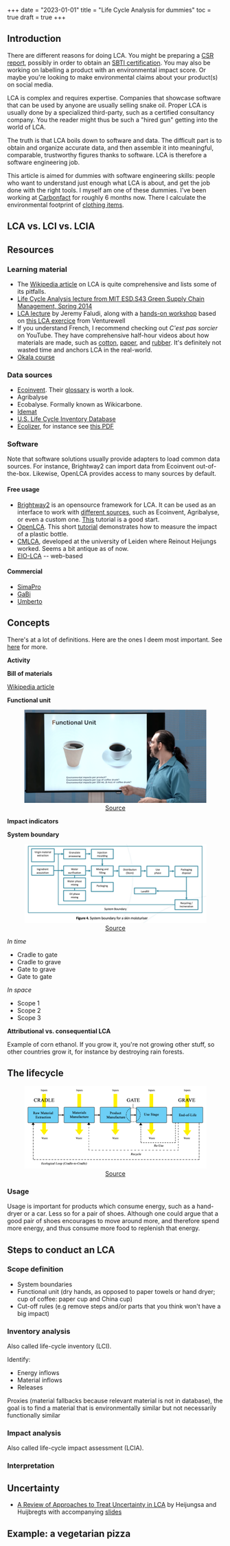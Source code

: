 +++
date = "2023-01-01"
title = "Life Cycle Analysis for dummies"
toc = true
draft = true
+++

## Introduction

There are different reasons for doing LCA. You might be preparing a [CSR report](https://www.hec.edu/en/faculty-research/centers/society-organizations-institute/think/so-institute-executive-factsheets/how-report-csr), possibly in order to obtain an [SBTI certification](https://www.wikiwand.com/en/Science_Based_Targets_initiative). You may also be working on labelling a product with an environmental impact score. Or maybe you're looking to make environmental claims about your product(s) on social media.

LCA is complex and requires expertise. Companies that showcase software that can be used by anyone are usually selling snake oil. Proper LCA is usually done by a specialized third-party, such as a certified consultancy company. You the reader might thus be such a "hired gun" getting into the world of LCA.

The truth is that LCA boils down to software and data. The difficult part is to obtain and organize accurate data, and then assemble it into meaningful, comparable, trustworthy figures thanks to software. LCA is therefore a software engineering job.

This article is aimed for dummies with software engineering skills: people who want to understand just enough what LCA is about, and get the job done with the right tools. I myself am one of these dummies. I've been working at [Carbonfact](https://www.carbonfact.com/) for roughly 6 months now. There I calculate the environmental footprint of [clothing items](https://www.wikiwand.com/en/Clothing_industry).

## LCA vs. LCI vs. LCIA

## Resources

### Learning material

- The [Wikipedia article](https://www.wikiwand.com/en/Life-cycle_assessment) on LCA is quite comprehensive and lists some of its pitfalls.
- [Life Cycle Analysis lecture from MIT ESD.S43 Green Supply Chain Management, Spring 2014](https://www.youtube.com/watch?v=gpuvUU0Nl4k)
- [LCA lecture](https://www.youtube.com/watch?v=uXj3M9Z4B4g) by Jeremy Faludi, along with a [hands-on workshop](https://www.youtube.com/watch?v=ATkUB9JJWHE) based on [this LCA exercice](https://venturewell.org/tools_for_design/measuring-sustainability/life-cycle-assessment-content/life-cycle-assessment-exercise/) from Venturewell
- If you understand French, I recommend checking out *C'est pas sorcier* on YouTube. They have comprehensive half-hour videos about how materials are made, such as [cotton](https://www.youtube.com/watch?v=9Aov-vy_mgY), [paper](https://www.youtube.com/watch?v=4ZW4tX4qSHg), and [rubber](https://www.youtube.com/watch?v=kdP30T74oZE). It's definitely not wasted time and anchors LCA in the real-world.
- [Okala course](https://web.stanford.edu/class/me221/readings/Okala_Modules_1-7.pdf)

### Data sources

- [Ecoinvent](https://ecoinvent.org/). Their [glossary](https://ecoinvent.org/glossary-terms/) is worth a look.
- Agribalyse
- Ecobalyse. Formally known as Wikicarbone.
- [Idemat](https://www.ecocostsvalue.com/data/idemat-and-idematlightlca/)
- [U.S. Life Cycle Inventory Database](https://www.nrel.gov/lci/)
- [Ecolizer](https://www.ecolizer.be/), for instance see [this PDF](https://venturewell.org/wp-content/uploads/Ecolizer-2.0-LCA-tables-printable.pdf)

### Software

Note that software solutions usually provide adapters to load common data sources. For instance, Brightway2 can import data from Ecoinvent out-of-the-box. Likewise, OpenLCA provides access to many sources by default.

#### Free usage

- [Brightway2](https://2.docs.brightway.dev/) is an opensource framework for LCA. It can be used as an interface to work with [different sources](https://2.docs.brightway.dev/notebooks.html#importing-data-example-notebooks), such as Ecoinvent, Agribalyse, or even a custom one. [This](https://github.com/maximikos/Brightway2_Intro) tutorial is a good start.
- [OpenLCA](https://www.openlca.org/). This short [tutorial](https://www.youtube.com/watch?v=r2Xdh5LT934) demonstrates how to measure the impact of a plastic bottle.
- [CMLCA](https://personal.vu.nl/R.Heijungs/CMLCA/home.html), developed at the university of Leiden where Reinout Heijungs worked. Seems a bit antique as of now.
- [EIO-LCA](http://www.eiolca.net/) -- web-based

#### Commercial

- [SimaPro](https://pre-sustainability.com/solutions/tools/simapro/)
- [GaBi](https://gabi.sphera.com/international/index/)
- [Umberto](https://www.ifu.com/umberto/)

## Concepts

There's at a lot of definitions. Here are the ones I deem most important. See [here](https://consequential-lca.org/glossary/) for more.

**Activity**

**Bill of materials**

[Wikipedia article](https://www.wikiwand.com/en/Bill_of_materials)

**Functional unit**

<div align="center">
<figure >
    <img src="/img/blog/lca-for-dummies/coffee-cup.png">
    <figcaption><a href="https://www.youtube.com/watch?v=uXj3M9Z4B4g&t=2000s">Source</a></figcaption>
</figure>
</div>

**Impact indicators**

**System boundary**

<div align="center">
<figure >
    <img src="/img/blog/lca-for-dummies/skin-moisturiser-system-boundaries.png">
    <figcaption><a href="https://static1.squarespace.com/static/5e66303d2a35d86b999ddf82/t/5ed4fd309aade1279552f980/1591016771984/LCA+Guide">Source</a></figcaption>
</figure>
</div>

*In time*

- Cradle to gate
- Cradle to grave
- Gate to grave
- Gate to gate

*In space*

- Scope 1
- Scope 2
- Scope 3

**Attributional vs. consequential LCA**

Example of corn ethanol. If you grow it, you're not growing other stuff, so other countries grow it, for instance by destroying rain forests.

## The lifecycle

<div align="center">
<figure >
    <img src="/img/blog/lca-for-dummies/Example_Life_Cycle_Assessment_Stages_diagram.png">
    <figcaption><a href="https://www.wikiwand.com/en/Life-cycle_assessment#/Definition,_synonyms,_goals,_and_purpose">Source</a></figcaption>
</figure>
</div>

### Usage

Usage is important for products which consume energy, such as a hand-dryer or a car. Less so for a pair of shoes. Although one could argue that a good pair of shoes encourages to move around more, and therefore spend more energy, and thus consume more food to replenish that energy.

## Steps to conduct an LCA

### Scope definition

- System boundaries
- Functional unit (dry hands, as opposed to paper towels or hand dryer; cup of coffee: paper cup and China cup)
- Cut-off rules (e.g remove steps and/or parts that you think won't have a big impact)

### Inventory analysis

Also called life-cycle inventory (LCI).

Identify:

- Energy inflows
- Material inflows
- Releases

Proxies (material fallbacks because relevant material is not in database), the goal is to find a material that is environmentally similar but not necessarily functionally similar

### Impact analysis

Also called life-cycle impact assessment (LCIA).

### Interpretation

## Uncertainty

- [A Review of Approaches to Treat Uncertainty in LCA](https://scholarsarchive.byu.edu/cgi/viewcontent.cgi?article=3524&context=iemssconference) by Heijungsa and Huijbregts with accompanying [slides](http://formations.cirad.fr/analyse-cycle-de-vie/pdf/Heijungs_2.pdf)

## Example: a vegetarian pizza

